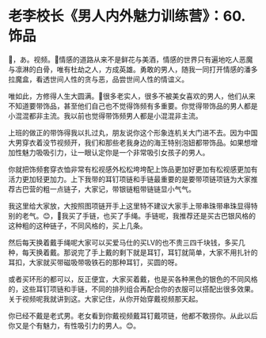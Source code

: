 # 老李校长《男人内外魅力训练营》：60.饰品

🎼，あ。视频。🎼情感的道路从来不是鲜花与美酒，情感的世界只有遍地吃人恶魔与凛淋的白骨，唯有杜劫之人，方成英雄。勇敢的男人，随我一同打开情感的潘多拉魔盒，看透世间人性的贪与恶，品尝世间人性的情谊义。

唯如此，方修得人生大圆满。🎼很多老实人，很多不被美女喜欢的男人，他们从来不知道要带饰品，甚至他们自己也不觉得饰频有多重要。你觉得带饰品的男人都是小混混都非主流。我以前也觉得带饰频男人都是小混混非主流。

上班的做正的带饰得我以扎过丸，朋友说你这个形象连机关大门进不去。因为中国大男穿衣着没节视频开，我们和那些老我身边的海王特别泡妞都带饰品。如果想增加性魅力吸吸引力，让一眼认定你是一个非常吸引女孩子的男人。

你就把饰频套穿衣恤非常有松视感外松松垮垮配上饰品更加好更加有松视感更加有活力更加轻更加力。上下我带的耳钉项链和手链最重要的是要带项链项链为大家推荐古巴营的粗一点链子，大家记，带银链粗带链链显小气气。

我这里给大家放，大按照图项链开手上这里特不建议大家手上带串珠带串珠显得特别的老气。😊，🎼我买了手链，也买了手绳。手链呢，我推荐还是买古巴银风格的这种粗的这种链子，不同风格的，买上几条。

然后每天换着戴手绳呢大家可以买爱马仕的买LV的也不贵三四千块钱，多买几种，每天换着戴。那说完了手上戴的剩下就是耳钉，耳钉就简单，大家不用扎针的耳扣，大家就买带磁吸带吸铁石的那种耳钉，买圆的呀。

或者买环形的都可以，反正便宜，大家买着戴，也是买各种黑色的银色的不同风格的，这些耳钉项链和手链，不同的排列组合再配合你的衣服可以搭配出很多效果。关于视频呢我就讲到这。大家记住，从你开始穿戴视频那天起。

你已经不戴是老式男。老女看到你戴视频戴耳钉戴项链，他都不敢捞你。从此以后你又是个有魅力，有性吸引力的男人。😊。

